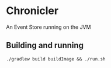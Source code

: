 # Chronicler
An Event Store running on the JVM

## Building and running
```./gradlew build buildImage && ./run.sh```
